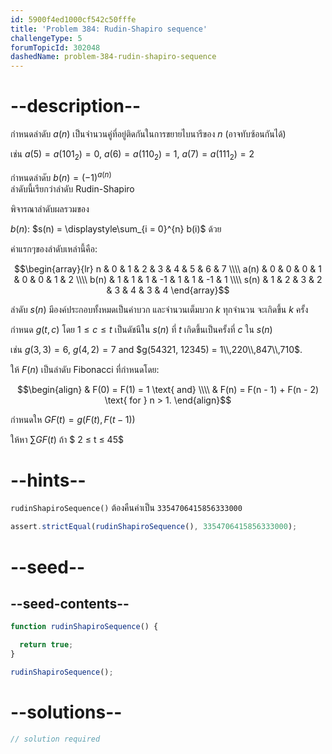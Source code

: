 ```yaml
---
id: 5900f4ed1000cf542c50fffe
title: 'Problem 384: Rudin-Shapiro sequence'
challengeType: 5
forumTopicId: 302048
dashedName: problem-384-rudin-shapiro-sequence
---
```


# --description--

กำหนดลำดับ $a(n)$ เป็นจำนวนคู่ที่อยู่ติดกันในการขยายไบนารีของ $n$ (อาจทับซ้อนกันได้)

เช่น $a(5) = a({101}_2) = 0$, $a(6) = a({110}_2) = 1$, $a(7) = a({111}_2) = 2$

กำหนดลำดับ $b(n) = {(-1)}^{a(n)}$  
ลำดับนี้เรียกว่าลำดับ Rudin-Shapiro

พิจารณาลำดับผลรวมของ 

$b(n)$: $s(n) = \displaystyle\sum_{i = 0}^{n} b(i)$ ด้วย

ค่าแรกๆของลำดับเหล่านี้คือ:

$$\begin{array}{lr}
  n    & 0 & 1 & 2 &  3 & 4 & 5 &  6 & 7 \\\\
  a(n) & 0 & 0 & 0 &  1 & 0 & 0 &  1 & 2 \\\\
  b(n) & 1 & 1 & 1 & -1 & 1 & 1 & -1 & 1 \\\\
  s(n) & 1 & 2 & 3 &  2 & 3 & 4 &  3 & 4
\end{array}$$

ลำดับ $s(n)$ มีองค์ประกอบทั้งหมดเป็นค่าบวก และจำนวนเต็มบวก $k$ ทุกจำนวน จะเกิดขึ้น $k$ ครั้ง

กำหนด $g(t, c)$ โดย $1 ≤ c ≤ t$ เป็นดัชนีใน $s(n)$ ที่ $t$ เกิดขึ้นเป็นครั้งที่ $c$ ใน $s(n)$

เช่น $g(3, 3) = 6$, $g(4, 2) = 7$ and $g(54321, 12345) = 1\\,220\\,847\\,710$.

ให้ $F(n)$ เป็นลำดับ Fibonacci ที่กำหนดโดย:

$$\begin{align}
  & F(0) = F(1) = 1 \text{ and} \\\\
  & F(n) = F(n - 1) + F(n - 2) \text{ for } n > 1.
\end{align}$$

กำหนดให $GF(t) = g(F(t), F(t - 1))$

ให้หา $\sum GF(t)$ ถ้า $ 2 ≤ t ≤ 45$

# --hints--

`rudinShapiroSequence()` ต้องคืนค่าเป็น `3354706415856333000`

```js
assert.strictEqual(rudinShapiroSequence(), 3354706415856333000);
```

# --seed--

## --seed-contents--

```js
function rudinShapiroSequence() {

  return true;
}

rudinShapiroSequence();
```

# --solutions--

```js
// solution required
```
